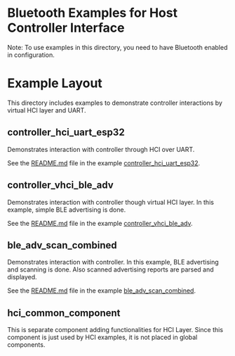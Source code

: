 # Bluetooth Examples for Host Controller Interface

Note: To use examples in this directory, you need to have Bluetooth enabled in configuration.

# Example Layout

This directory includes examples to demonstrate controller interactions by virtual HCI layer and UART.

## controller_hci_uart_esp32

Demonstrates interaction with controller through HCI over UART.

See the [README.md](./controller_hci_uart_esp32/README.md) file in the example [controller_hci_uart_esp32](./controller_hci_uart_esp32).

## controller_vhci_ble_adv

Demonstrates interaction with controller though virtual HCI layer. In this example, simple BLE advertising is done.

See the [README.md](./controller_vhci_ble_adv/README.md) file in the example [controller_vhci_ble_adv](./controller_vhci_ble_adv).

## ble_adv_scan_combined

Demonstrates interaction with controller. In this example, BLE advertising and scanning is done. Also scanned advertising reports are parsed and displayed.

See the [README.md](./ble_adv_scan_combined/README.md) file in the example [ble_adv_scan_combined](./ble_adv_scan_combined).


## hci_common_component

This is separate component adding functionalities for HCI Layer. Since this component is just used by HCI examples, it is not placed in global components.
